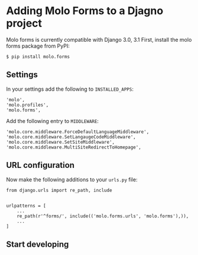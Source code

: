 # Adding Molo Forms to a Djagno project

Molo forms is currently compatible with Django 3.0, 3.1 First, install the molo forms package from PyPI:
```
$ pip install molo.forms
```

## Settings

In your settings add the following to `INSTALLED_APPS`:

```
'molo',
'molo.profiles',
'molo.forms',
```

Add the following entry to `MIDDLEWARE`:

```
'molo.core.middleware.ForceDefaultLanguageMiddleware',
'molo.core.middleware.SetLangaugeCodeMiddleware',
'molo.core.middleware.SetSiteMiddleware',
'molo.core.middleware.MultiSiteRedirectToHomepage',
```

## URL configuration
Now make the following additions to your `urls.py` file:

```
from django.urls import re_path, include


urlpatterns = [
    ...
    re_path(r'^forms/', include(('molo.forms.urls', 'molo.forms'),)),
    ...
]
```

## Start developing

